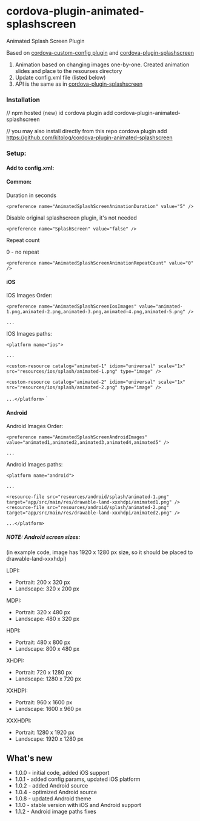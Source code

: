 cordova-plugin-animated-splashscreen
============================
Animated Splash Screen Plugin

Based on 
[cordova-custom-config plugin](https://github.com/dpa99c/cordova-custom-config)
and 
[cordova-plugin-splashscreen](https://github.com/apache/cordova-plugin-splashscreen)

1. Animation based on changing images one-by-one. Created animation slides and place to the resourses directory
2. Update config.xml file (listed below)
3. API is the same as in [cordova-plugin-splashscreen](https://github.com/apache/cordova-plugin-splashscreen)

### Installation
// npm hosted (new) id
cordova plugin add cordova-plugin-animated-splashscreen

// you may also install directly from this repo
cordova plugin add https://github.com/kitolog/cordova-plugin-animated-splashscreen
 

### Setup:
#### Add to config.xml:
#### Common:
Duration in seconds

`<preference name="AnimatedSplashScreenAnimationDuration" value="5" />`

Disable original splashscreen plugin, it's not needed

`<preference name="SplashScreen" value="false" />`

Repeat count

0 - no repeat

`<preference name="AnimatedSplashScreenAnimationRepeatCount" value="0" />`

#### iOS

IOS Images Order:

`<preference name="AnimatedSplashScreenIosImages" value="animated-1.png,animated-2.png,animated-3.png,animated-4.png,animated-5.png" />`

`...`

IOS Images paths:

`<platform name="ios">`

`...`

`<custom-resource catalog="animated-1" idiom="universal" scale="1x" src="resources/ios/splash/animated-1.png" type="image" />`

`<custom-resource catalog="animated-2" idiom="universal" scale="1x" src="resources/ios/splash/animated-2.png" type="image" />`

`...</platform>`
`
#### Android

Android Images Order:

`<preference name="AnimatedSplashScreenAndroidImages" value="animated1,animated2,animated3,animated4,animated5" />`

`...`

Android Images paths:


`<platform name="android">`

`...`

`<resource-file src="resources/android/splash/animated-1.png" target="app/src/main/res/drawable-land-xxxhdpi/animated1.png" />`
`<resource-file src="resources/android/splash/animated-2.png" target="app/src/main/res/drawable-land-xxxhdpi/animated2.png" />`

`...</platform>`

##### NOTE: Android screen sizes:
(in example code, image has 1920 x 1280 px size, so it should be placed to drawable-land-xxxhdpi)

LDPI:
* Portrait: 200 x 320 px
* Landscape: 320 x 200 px

MDPI:
* Portrait: 320 x 480 px
* Landscape: 480 x 320 px

HDPI:
* Portrait: 480 x 800 px
* Landscape: 800 x 480 px

XHDPI:
* Portrait: 720 x 1280 px
* Landscape: 1280 x 720 px

XXHDPI:
* Portrait: 960 x 1600 px
* Landscape: 1600 x 960 px

XXXHDPI:
* Portrait: 1280 x 1920 px
* Landscape: 1920 x 1280 px

## What's new
 - 1.0.0 - initial code, added iOS support
 - 1.0.1 - added config params, updated iOS platform
 - 1.0.2 - added Android source
 - 1.0.4 - optimized Android source
 - 1.0.8 - updated Android theme
 - 1.1.0 - stable version with iOS and Android support
 - 1.1.2 - Android image paths fixes